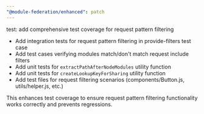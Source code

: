 ```yaml
---
"@module-federation/enhanced": patch
---
```


test: add comprehensive test coverage for request pattern filtering

- Add integration tests for request pattern filtering in provide-filters test case
- Add test cases verifying modules match/don't match request include filters
- Add unit tests for `extractPathAfterNodeModules` utility function
- Add unit tests for `createLookupKeyForSharing` utility function
- Add test files for request filtering scenarios (components/Button.js, utils/helper.js, etc.)

This enhances test coverage to ensure request pattern filtering functionality works correctly and prevents regressions.